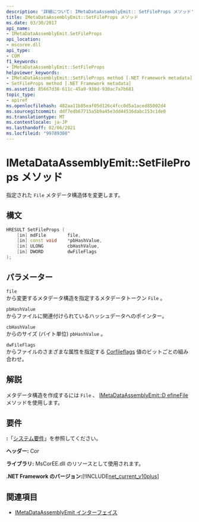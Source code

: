 ```yaml
---
description: '詳細について: IMetaDataAssemblyEmit:: SetFileProps メソッド'
title: IMetaDataAssemblyEmit::SetFileProps メソッド
ms.date: 03/30/2017
api_name:
- IMetaDataAssemblyEmit.SetFileProps
api_location:
- mscoree.dll
api_type:
- COM
f1_keywords:
- IMetaDataAssemblyEmit::SetFileProps
helpviewer_keywords:
- IMetaDataAssemblyEmit::SetFileProps method [.NET Framework metadata]
- SetFileProps method [.NET Framework metadata]
ms.assetid: 85667d38-611c-45a9-938d-930ac7a7b681
topic_type:
- apiref
ms.openlocfilehash: 482aa11b85eaf05d126c4fcc0d5a1aced85002d4
ms.sourcegitcommit: ddf7edb67715a5b9a45e3dd44536dabc153c1de0
ms.translationtype: MT
ms.contentlocale: ja-JP
ms.lasthandoff: 02/06/2021
ms.locfileid: "99789308"
---
```

# <a name="imetadataassemblyemitsetfileprops-method"></a>IMetaDataAssemblyEmit::SetFileProps メソッド

指定された `File` メタデータ構造体を変更します。  
  
## <a name="syntax"></a>構文  
  
```cpp  
HRESULT SetFileProps (  
    [in] mdFile        file,  
    [in] const void    *pbHashValue,
    [in] ULONG         cbHashValue,  
    [in] DWORD         dwFileFlags  
);  
```  
  
## <a name="parameters"></a>パラメーター  

 `file`  
 から変更するメタデータ構造を指定するメタデータトークン `File` 。  
  
 `pbHashValue`  
 からファイルに関連付けられているハッシュデータへのポインター。  
  
 `cbHashValue`  
 からのサイズ (バイト単位) `pbHashValue` 。  
  
 `dwFileFlags`  
 からファイルのさまざまな属性を指定する [Corfileflags](corfileflags-enumeration.md) 値のビットごとの組み合わせ。  
  
## <a name="remarks"></a>解説  

 メタデータ構造を作成するには `File` 、 [IMetaDataAssemblyEmit::D efineFile](imetadataassemblyemit-definefile-method.md) メソッドを使用します。  
  
## <a name="requirements"></a>要件  

 **:**「[システム要件](../../get-started/system-requirements.md)」を参照してください。  
  
 **ヘッダー:** Cor  
  
 **ライブラリ:** MsCorEE.dll のリソースとして使用されます。  
  
 **.NET Framework のバージョン:**[!INCLUDE[net_current_v10plus](../../../../includes/net-current-v10plus-md.md)]  
  
## <a name="see-also"></a>関連項目

- [IMetaDataAssemblyEmit インターフェイス](imetadataassemblyemit-interface.md)
